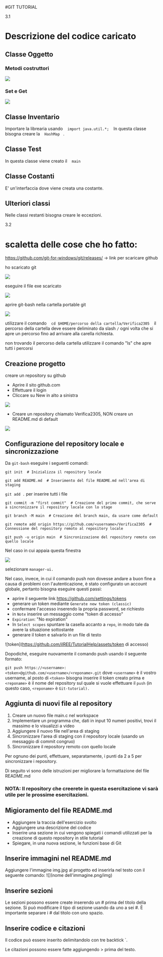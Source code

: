 #GIT TUTORIAL


3.1

# Descrizione del codice caricato

## Classe Oggetto


### Metodi costruttori

![](costruttori_oggetto.png)

### Set e Get

![](seteget.png)

## Classe Inventario

Importare la librearia usando ` ` `import java.util.*;` ` `
In questa classe bisogna creare la ` ` `HashMap` ` `.

## Classe Test

In questa classe viene creato il ` ` `main ` ` `

## Classe Costanti

E' un'interfaccia dove viene creata una costante.

## Ulteriori classi

Nelle classi restanti bisogna creare le eccezioni.








3.2
# scaletta delle cose che ho fatto:

https://github.com/git-for-windows/git/releases/ -> link per scaricare github

ho scaricato git




![](versione_scaricata.png)





eseguire il file exe scaricato



![](eseguire_exe.png)





aprire git-bash nella cartella portable git




![](git-bash_foto.png)





utilizzare il comando ` ` `cd $HOME/percorso della cartella/Verifica2305` ` `
il percorso della cartella deve essere deliminato da slash ```/``` ogni volta che si apre un percorso
fino ad arrivare alla carella richiesta.

non trovando il percorso della cartella utilizzare il comando "ls" che apre tutti i percorsi


## Creazione progetto


creare un repository su github

- Aprire il sito github.com
- Effettuare il login
- Cliccare su New in alto a sinistra




![](newrepository.png)



- Creare un repository chiamato Verifica2305, NON creare un README.md di default


![](creazione_repository)





## Configurazione del repository locale e sincronizzazione

Da ```git-bash``` eseguire i seguenti comandi:

```git init  # Inizializza il repository locale```

```git add README.md  # Inserimento del file README.md nell'area di staging```

```git add .``` per inserire tutti i file

```git commit -m "first commit"  # Creazione del primo commit, che serve a sincronizzare il repository locale con lo stage```

```git branch -M main  # Creazione del branch main, da usare come default```

```git remote add origin https://github.com/<username>/Verifica2305  # Connessione del repository remoto al repository locale```

```git push -u origin main  # Sincronizzazione del repository remoto con quello locale```


Nel caso in cui appaia questa finestra

![](finestramanager.png)


selezionare ```manager-ui.```


Nel caso, invece, in cui il comando push non dovesse andare a buon fine a causa di problemi con
l'autenticazione, è stato configurato un account globale, pertanto bisogna eseguire questi passi:

- aprire il seguente link https://github.com/settings/tokens
- generare un token mediante ```Generate new token (classic)```
- confermare l'accesso inserendo la propria password, se richiesto
- in ```Note``` inserire un messaggio come "token di accesso"
- ```Expiration```: "No expiration"
- In ```Select scopes``` spuntare la casella accanto a ```repo```, in modo tale da avere la situazione sottostante
- generare il token e salvarlo in un file di testo





![token](https://github.com/ilREE/TutorialHelp/assets/token di accesso)


Dopodiché, eseguire nuovamente il comando push usando il seguente formato:

```git push https://<username>:<token>@github.com/<username>/<reponame>.git```
dove ```<username>``` è il vostro username, al posto di ```<token>``` bisogna inserire il token creato prima e ```<reponame>``` è il nome del repository sul quale si vuole effettuare il ```push``` (in questo caso, ```<reponame>``` è ```Git-tutorial).```



## Aggiunta di nuovi file al repository

1. Creare un nuovo file main.c nel workspace
2. Implementare un programma che, dati in input 10 numeri positivi, trovi il massimo e lo visualizzi a video
3. Aggiungere il nuovo file nell'area di staging
4. Sincronizzare l'area di staging con il repository locale (usando un messaggio di commit congruo)
5. Sincronizzare il repository remoto con quello locale

Per ognuno dei punti, effettuare, separatamente, i punti da 2 a 5 per sincronizzare i repository.

Di seguito vi sono delle istruzioni per migliorare la formattazione del file README.md

### NOTA: Il repository che creerete in questa esercitazione vi sarà utile per le prossime esercitazioni.

## Migioramento del file README.md

- Aggiungere la traccia dell'esercizio svolto
- Aggiungere una descrizione del codice
- Inserire una sezione in cui vengono spiegati i comandi utilizzati per la creazione di questo repository in stile tutorial
- Spiegare, in una nuova sezione, le funzioni base di Git


## Inserire immagini nel README.md
Aggiungere l'immagine img.jpg al progetto ed inserirla nel testo con il seguente comando: ![](nome dell'immagine.png/img)


## Inserire sezioni
Le sezioni possono essere create inserendo un # prima del titolo della sezione. Si può modificare il tipo di sezione usando da uno a sei #. È importante separare i # dal titolo con uno spazio.

## Inserire codice e citazioni
Il codice può essere inserito delimitandolo con tre backtick `.

Le citazioni possono essere fatte aggiungendo > prima del testo.

